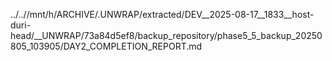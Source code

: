 ../..//mnt/h/ARCHIVE/.UNWRAP/extracted/DEV__2025-08-17__1833__host-duri-head/__UNWRAP/73a84d5ef8/backup_repository/phase5_5_backup_20250805_103905/DAY2_COMPLETION_REPORT.md